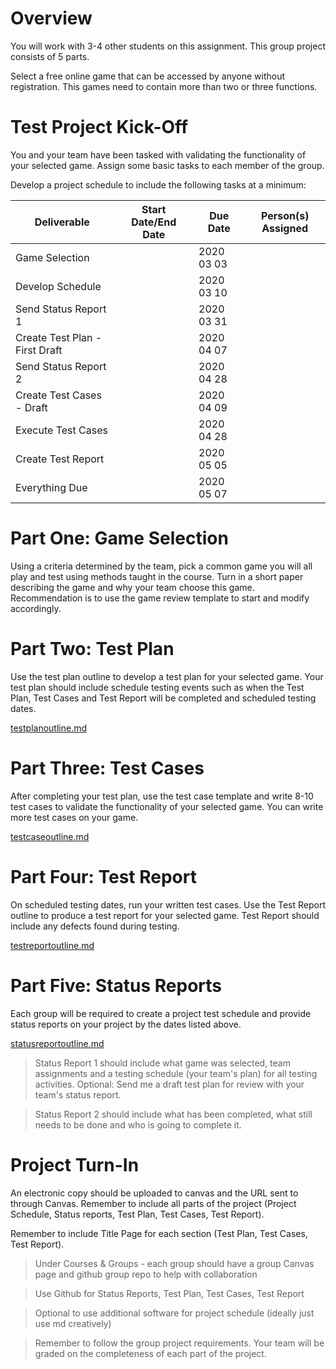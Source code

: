 # Overview

You will work with 3-4 other students on this assignment. This group project consists of 5 parts.

Select a free online game that can be accessed by anyone without registration. This games need to contain more than two or three functions.

# Test Project Kick-Off

You and your team have been tasked with validating the functionality of your selected game. Assign some basic tasks to each member of the group.

Develop a project schedule to include the following tasks at a minimum:

| Deliverable | Start Date/End Date | Due Date | Person(s) Assigned |
|-|-|-|-|
| Game Selection | | 2020 03 03 | |
| Develop Schedule | | 2020 03 10 | | 
| Send Status Report 1 | | 2020 03 31 | |
| Create Test Plan - First Draft | | 2020 04 07 | |
| Send Status Report 2 | | 2020 04 28 | |
| Create Test Cases - Draft | | 2020 04 09 | | 
| Execute Test Cases | | 2020 04 28 | | 
| Create Test Report | | 2020 05 05 | | 
| Everything Due | | 2020 05 07 | | 

# Part One: Game Selection

Using a criteria determined by the team, pick a common game you will all play and test using methods taught in the course. Turn in a short paper describing the game and why your team choose this game. Recommendation is to use the game review template to start and modify accordingly.

# Part Two: Test Plan

Use the test plan outline to develop a test plan for your selected game. Your test plan should include schedule testing events such as when the Test Plan, Test Cases and Test Report will be completed and scheduled testing dates.

[testplanoutline.md](testplanoutline.md)

# Part Three: Test Cases

After completing your test plan, use the test case template and write 8-10 test cases to validate the functionality of your selected game. You can write more test cases on your game.

[testcaseoutline.md](testcaseoutline.md)

# Part Four: Test Report

On scheduled testing dates, run your written test cases. Use the Test Report outline to produce a test report for your selected game. Test Report should include any defects found during testing.

[testreportoutline.md](testreportoutline.md)

# Part Five: Status Reports

Each group will be required to create a project test schedule and provide status reports on your project by the dates listed above.

[statusreportoutline.md](statusreportoutline.md)

> Status Report 1 should include what game was selected, team assignments and a testing schedule (your team's plan) for all testing activities. Optional: Send me a draft test plan for review with your team's status report.

> Status Report 2 should include what has been completed, what still needs to be done and who is going to complete it.

# Project Turn-In

An electronic copy should be uploaded to canvas and the URL sent to through Canvas. Remember to include all parts of the project (Project Schedule, Status reports, Test Plan, Test Cases, Test Report).

Remember to include Title Page for each section (Test Plan, Test Cases, Test Report).

> Under Courses & Groups - each group should have a group Canvas page and github group repo to help with collaboration

> Use Github for Status Reports, Test Plan, Test Cases, Test Report

> Optional to use additional software for project schedule (ideally just use md creatively)

> Remember to follow the group project requirements. Your team will be graded on the completeness of each part of the project.
